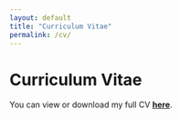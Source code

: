 ```yaml
---
layout: default
title: "Curriculum Vitae"
permalink: /cv/
---
```


# Curriculum Vitae

You can view or download my full CV [**here**](/assets/Cole_CV_website.pdf).
